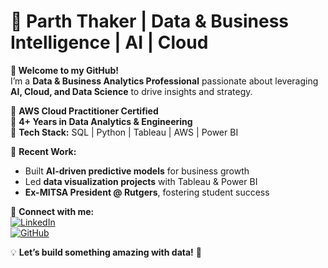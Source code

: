 # 🚀 Parth Thaker | Data & Business Intelligence | AI | Cloud  

**👋 Welcome to my GitHub!**  
I’m a **Data & Business Analytics Professional** passionate about leveraging **AI, Cloud, and Data Science** to drive insights and strategy.  

🔹 **AWS Cloud Practitioner Certified**  
🔹 **4+ Years in Data Analytics & Engineering**  
🔹 **Tech Stack:** SQL | Python | Tableau | AWS | Power BI  

📌 **Recent Work:**  
- Built **AI-driven predictive models** for business growth  
- Led **data visualization projects** with Tableau & Power BI  
- **Ex-MITSA President @ Rutgers**, fostering student success  

🌟 **Connect with me:**  
[![LinkedIn](https://img.shields.io/badge/LinkedIn-Connect-blue)](https://www.linkedin.com/in/parththaker08)  
[![GitHub](https://img.shields.io/badge/GitHub-Follow-black)](https://github.com/ParthThaker08)  

💡 **Let’s build something amazing with data!** 🚀  
